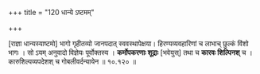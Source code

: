 +++
title = "120 धान्ये ऽष्टमम्"

+++

[राज्ञा धान्यस्याष्टमो] भागो गृहीतव्यो जानपदात् स्ववस्थापेक्षया। हिरण्यव्यवहारिणां च लाभाच् छुल्कं विंशो भागः । सो ऽयम् अनुवादो विज्ञेयः पूर्वोक्तस्य । **कर्मोपकरणाः शूद्राः** [भवेयुस्] तथा च **कारवः शिल्पिनश्** च । कारुशिल्पव्यपदेशश् च गोबलीवर्दन्यायेन ॥ १०.१२० ॥